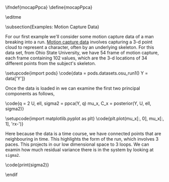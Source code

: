 \ifndef{mocapPpca}
\define{mocapPpca}

\editme


\subsection{Examples: Motion Capture Data}

For our first example we'll consider some motion capture data of a
man breaking into a run. [Motion capture data](http://en.wikipedia.org/wiki/Motion_capture) involves capturing a 3-d point cloud to represent a character, often by an underlying skeleton. For this data set, from Ohio State University, we have 54 frame of motion capture, each frame containing 102 values, which are the 3-d locations of 34 different points from the subject's skeleton.

\setupcode{import pods}
\code{data = pods.datasets.osu_run1()
Y = data['Y']}

Once the data is loaded in we can examine the first two principal components as
follows,

\code{q = 2
U, ell, sigma2 = ppca(Y, q)
mu_x, C_x = posterior(Y, U, ell, sigma2)}

\setupcode{import matplotlib.pyplot as plt}
\code{plt.plot(mu_x[:, 0], mu_x[:, 1], 'rx-')}

Here because the data is a time course, we have connected points that are
neighbouring in time. This highlights the form of the run, which involves 3
paces. This projects in our low dimensional space to 3 loops. We can examin how
much residual variance there is in the system by looking at `sigma2`.

\code{print(sigma2)}

\endif
